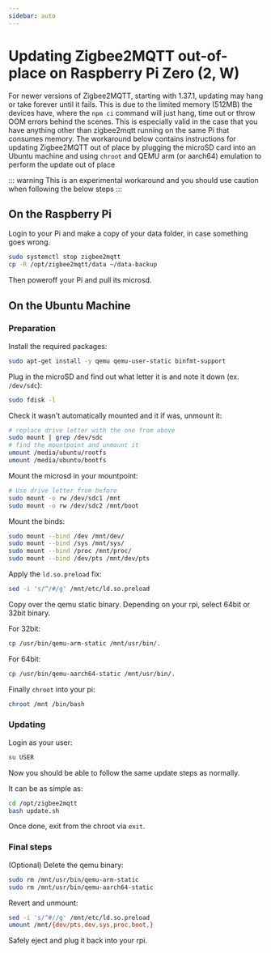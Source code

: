 ```yaml
---
sidebar: auto
---
```


# Updating Zigbee2MQTT out-of-place on Raspberry Pi Zero (2, W)

For newer versions of Zigbee2MQTT, starting with 1.37.1, updating may hang or take forever until it fails.
This is due to the limited memory (512MB) the devices have, where the `npm ci` command will just hang, time out or throw OOM errors behind the scenes. This is especially valid in the case that you have anything other than zigbee2mqtt running on the same Pi that consumes memory.
The workaround below contains instructions for updating Zigbee2MQTT out of place by plugging the microSD card into an Ubuntu machine and using `chroot` and QEMU arm (or aarch64) emulation to perform the update out of place

::: warning
This is an experimental workaround and you should use caution when following the below steps
:::

## On the Raspberry Pi

Login to your Pi and make a copy of your data folder, in case something goes wrong.

```bash
sudo systemctl stop zigbee2mqtt
cp -R /opt/zigbee2mqtt/data ~/data-backup
```

Then poweroff your Pi and pull its microsd.

## On the Ubuntu Machine

### Preparation
Install the required packages:

```bash
sudo apt-get install -y qemu qemu-user-static binfmt-support
```

Plug in the microSD and find out what letter it is and note it down (ex. `/dev/sdc`):
```bash
sudo fdisk -l
```

Check it wasn't automatically mounted and it if was, unmount it:
```bash
# replace drive letter with the one from above
sudo mount | grep /dev/sdc
# find the mountpoint and unmount it
umount /media/ubuntu/rootfs
umount /media/ubuntu/bootfs
```

Mount the microsd in your mountpoint:
```bash
# Use drive letter from before
sudo mount -o rw /dev/sdc1 /mnt
sudo mount -o rw /dev/sdc2 /mnt/boot
```

Mount the binds:
```bash
sudo mount --bind /dev /mnt/dev/
sudo mount --bind /sys /mnt/sys/
sudo mount --bind /proc /mnt/proc/
sudo mount --bind /dev/pts /mnt/dev/pts
```

Apply the `ld.so.preload` fix:
```bash
sed -i 's/^/#/g' /mnt/etc/ld.so.preload
```

Copy over the qemu static binary. Depending on your rpi, select 64bit or 32bit binary.

For 32bit:
```bash
cp /usr/bin/qemu-arm-static /mnt/usr/bin/.
```

For 64bit:
```bash
cp /usr/bin/qemu-aarch64-static /mnt/usr/bin/.
```

Finally `chroot` into your pi:

```bash
chroot /mnt /bin/bash
```

### Updating

Login as your user:
```bash
su USER
```

Now you should be able to follow the same update steps as normally.

It can be as simple as:
```bash
cd /opt/zigbee2mqtt
bash update.sh
```

Once done, exit from the chroot via `exit`.

### Final steps

(Optional) Delete the qemu binary:
```bash
sudo rm /mnt/usr/bin/qemu-arm-static
sudo rm /mnt/usr/bin/qemu-aarch64-static
```

Revert and unmount:
```bash
sed -i 's/^#//g' /mnt/etc/ld.so.preload
umount /mnt/{dev/pts,dev,sys,proc,boot,}
```


Safely eject and plug it back into your rpi.
